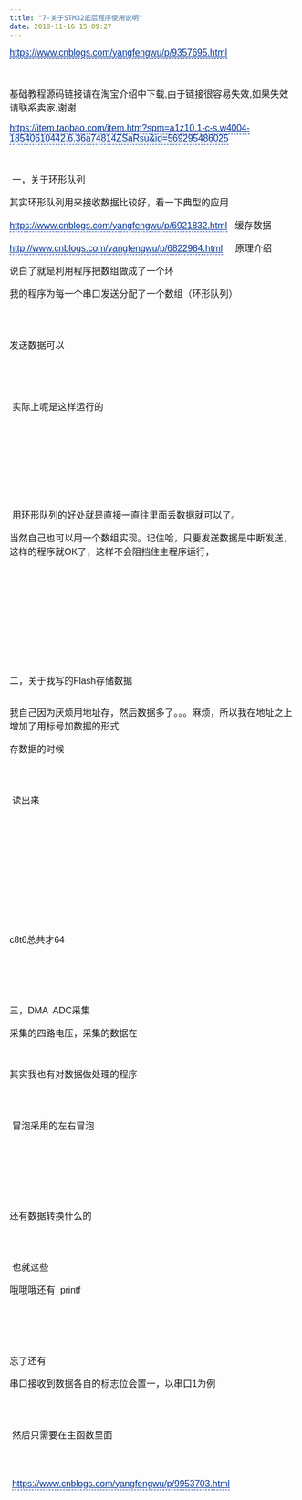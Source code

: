 ```yaml
---
title: "7-关于STM32底层程序使用说明"
date: 2018-11-16 15:09:27
---
```


<p style="margin-top: 10px; margin-right: auto; margin-left: auto; font-family: Verdana, Geneva, Arial, Helvetica, sans-serif; font-size: 16px;"><a href="https://www.cnblogs.com/yangfengwu/p/9357695.html" target="_blank" style="color: rgb(0, 51, 153); padding-bottom: 2px; border-bottom: 1px dashed rgb(0, 51, 153);">https://www.cnblogs.com/yangfengwu/p/9357695.html</a></p><p style="margin-top: 10px; margin-right: auto; margin-left: auto; font-family: Verdana, Geneva, Arial, Helvetica, sans-serif; font-size: 16px;">&nbsp;</p><p style="margin-top: 10px; margin-right: auto; margin-left: auto; font-family: Verdana, Geneva, Arial, Helvetica, sans-serif; font-size: 16px;">基础教程源码链接请在淘宝介绍中下载,由于链接很容易失效,如果失效请联系卖家,谢谢</p><p style="margin-top: 10px; margin-right: auto; margin-left: auto; font-family: Verdana, Geneva, Arial, Helvetica, sans-serif; font-size: 16px;"><a href="https://item.taobao.com/item.htm?spm=a1z10.1-c-s.w4004-18540610442.6.36a74814ZSaRsu&amp;id=569295486025" target="_blank" style="color: rgb(0, 51, 153); padding-bottom: 2px; border-bottom: 1px dashed rgb(0, 51, 153);">https://item.taobao.com/item.htm?spm=a1z10.1-c-s.w4004-18540610442.6.36a74814ZSaRsu&amp;id=569295486025</a></p><p style="margin-top: 10px; margin-right: auto; margin-left: auto; font-family: Verdana, Geneva, Arial, Helvetica, sans-serif; font-size: 16px;">&nbsp;</p><p style="margin-top: 10px; margin-right: auto; margin-left: auto; font-family: Verdana, Geneva, Arial, Helvetica, sans-serif; font-size: 16px;">&nbsp;一，关于环形队列</p><p style="margin-top: 10px; margin-right: auto; margin-left: auto; font-family: Verdana, Geneva, Arial, Helvetica, sans-serif; font-size: 16px;">其实环形队列用来接收数据比较好，看一下典型的应用</p><p style="margin-top: 10px; margin-right: auto; margin-left: auto; font-family: Verdana, Geneva, Arial, Helvetica, sans-serif; font-size: 16px;"><a href="https://www.cnblogs.com/yangfengwu/p/6921832.html" target="_blank" style="color: rgb(0, 51, 153); padding-bottom: 2px; border-bottom: 1px dashed rgb(0, 51, 153);">https://www.cnblogs.com/yangfengwu/p/6921832.html</a>&nbsp; &nbsp;缓存数据</p><p style="margin-top: 10px; margin-right: auto; margin-left: auto; font-family: Verdana, Geneva, Arial, Helvetica, sans-serif; font-size: 16px;"><a href="http://www.cnblogs.com/yangfengwu/p/6822984.html" target="_blank" style="color: rgb(0, 51, 153); padding-bottom: 2px; border-bottom: 1px dashed rgb(0, 51, 153);">http://www.cnblogs.com/yangfengwu/p/6822984.html</a>&nbsp; &nbsp; &nbsp;原理介绍</p><p style="margin-top: 10px; margin-right: auto; margin-left: auto; font-family: Verdana, Geneva, Arial, Helvetica, sans-serif; font-size: 16px;">说白了就是利用程序把数组做成了一个环</p><p style="margin-top: 10px; margin-right: auto; margin-left: auto; font-family: Verdana, Geneva, Arial, Helvetica, sans-serif; font-size: 16px;">我的程序为每一个串口发送分配了一个数组（环形队列）</p><p style="margin-top: 10px; margin-right: auto; margin-left: auto; font-family: Verdana, Geneva, Arial, Helvetica, sans-serif; font-size: 16px;"><img src="https://img2018.cnblogs.com/blog/819239/201811/819239-20181110194006787-360595923.png" alt="" style="max-width: 900px; height: auto;"></p><p style="margin-top: 10px; margin-right: auto; margin-left: auto; font-family: Verdana, Geneva, Arial, Helvetica, sans-serif; font-size: 16px;">&nbsp;</p><p style="margin-top: 10px; margin-right: auto; margin-left: auto; font-family: Verdana, Geneva, Arial, Helvetica, sans-serif; font-size: 16px;">发送数据可以</p><p style="margin-top: 10px; margin-right: auto; margin-left: auto; font-family: Verdana, Geneva, Arial, Helvetica, sans-serif; font-size: 16px;">&nbsp;<img src="https://img2018.cnblogs.com/blog/819239/201811/819239-20181110194452303-1038615099.png" alt="" style="max-width: 900px; height: auto;"></p><p style="margin-top: 10px; margin-right: auto; margin-left: auto; font-family: Verdana, Geneva, Arial, Helvetica, sans-serif; font-size: 16px;">&nbsp;</p><p style="margin-top: 10px; margin-right: auto; margin-left: auto; font-family: Verdana, Geneva, Arial, Helvetica, sans-serif; font-size: 16px;">&nbsp;实际上呢是这样运行的</p><p style="margin-top: 10px; margin-right: auto; margin-left: auto; font-family: Verdana, Geneva, Arial, Helvetica, sans-serif; font-size: 16px;"><img src="https://img2018.cnblogs.com/blog/819239/201811/819239-20181110194753560-753815616.png" alt="" style="max-width: 900px; height: auto;"></p><p style="margin-top: 10px; margin-right: auto; margin-left: auto; font-family: Verdana, Geneva, Arial, Helvetica, sans-serif; font-size: 16px;">&nbsp;</p><p style="margin-top: 10px; margin-right: auto; margin-left: auto; font-family: Verdana, Geneva, Arial, Helvetica, sans-serif; font-size: 16px;"><img src="https://img2018.cnblogs.com/blog/819239/201811/819239-20181110194948181-1481521403.png" alt="" style="max-width: 900px; height: auto;"></p><p style="margin-top: 10px; margin-right: auto; margin-left: auto; font-family: Verdana, Geneva, Arial, Helvetica, sans-serif; font-size: 16px;">&nbsp;</p><p style="margin-top: 10px; margin-right: auto; margin-left: auto; font-family: Verdana, Geneva, Arial, Helvetica, sans-serif; font-size: 16px;"><img src="https://img2018.cnblogs.com/blog/819239/201811/819239-20181110195107424-1834216616.png" alt="" style="max-width: 900px; height: auto;"></p><p style="margin-top: 10px; margin-right: auto; margin-left: auto; font-family: Verdana, Geneva, Arial, Helvetica, sans-serif; font-size: 16px;">&nbsp;</p><p style="margin-top: 10px; margin-right: auto; margin-left: auto; font-family: Verdana, Geneva, Arial, Helvetica, sans-serif; font-size: 16px;">&nbsp;用环形队列的好处就是直接一直往里面丢数据就可以了。</p><p style="margin-top: 10px; margin-right: auto; margin-left: auto; font-family: Verdana, Geneva, Arial, Helvetica, sans-serif; font-size: 16px;">当然自己也可以用一个数组实现。记住哈，只要发送数据是中断发送，这样的程序就OK了，这样不会阻挡住主程序运行，</p><p style="margin-top: 10px; margin-right: auto; margin-left: auto; font-family: Verdana, Geneva, Arial, Helvetica, sans-serif; font-size: 16px;">&nbsp;<img src="https://img2018.cnblogs.com/blog/819239/201811/819239-20181110195312571-217923490.png" alt="" style="max-width: 900px; height: auto;"></p><p style="margin-top: 10px; margin-right: auto; margin-left: auto; font-family: Verdana, Geneva, Arial, Helvetica, sans-serif; font-size: 16px;"><img src="https://img2018.cnblogs.com/blog/819239/201811/819239-20181110200044080-1681652988.png" alt="" style="max-width: 900px; height: auto;"></p><p style="margin-top: 10px; margin-right: auto; margin-left: auto; font-family: Verdana, Geneva, Arial, Helvetica, sans-serif; font-size: 16px;">&nbsp;</p><p style="margin-top: 10px; margin-right: auto; margin-left: auto; font-family: Verdana, Geneva, Arial, Helvetica, sans-serif; font-size: 16px;">&nbsp;</p><p style="margin-top: 10px; margin-right: auto; margin-left: auto; font-family: Verdana, Geneva, Arial, Helvetica, sans-serif; font-size: 16px;">&nbsp;</p><p style="margin-top: 10px; margin-right: auto; margin-left: auto; font-family: Verdana, Geneva, Arial, Helvetica, sans-serif; font-size: 16px;">&nbsp;</p><p style="margin-top: 10px; margin-right: auto; margin-left: auto; font-family: Verdana, Geneva, Arial, Helvetica, sans-serif; font-size: 16px;">二，关于我写的Flash存储数据</p><p style="margin-top: 10px; margin-right: auto; margin-left: auto; font-family: Verdana, Geneva, Arial, Helvetica, sans-serif; font-size: 16px;"><img src="https://img2018.cnblogs.com/blog/819239/201811/819239-20181110200246579-174028544.png" alt="" style="max-width: 900px; height: auto;"></p><p style="margin-top: 10px; margin-right: auto; margin-left: auto; font-family: Verdana, Geneva, Arial, Helvetica, sans-serif; font-size: 16px;">我自己因为厌烦用地址存，然后数据多了。。。麻烦，所以我在地址之上增加了用标号加数据的形式</p><p style="margin-top: 10px; margin-right: auto; margin-left: auto; font-family: Verdana, Geneva, Arial, Helvetica, sans-serif; font-size: 16px;">存数据的时候</p><p style="margin-top: 10px; margin-right: auto; margin-left: auto; font-family: Verdana, Geneva, Arial, Helvetica, sans-serif; font-size: 16px;"><img src="https://img2018.cnblogs.com/blog/819239/201811/819239-20181110200625605-1242803793.png" alt="" style="max-width: 900px; height: auto;"></p><p style="margin-top: 10px; margin-right: auto; margin-left: auto; font-family: Verdana, Geneva, Arial, Helvetica, sans-serif; font-size: 16px;">&nbsp;</p><p style="margin-top: 10px; margin-right: auto; margin-left: auto; font-family: Verdana, Geneva, Arial, Helvetica, sans-serif; font-size: 16px;">&nbsp;读出来</p><p style="margin-top: 10px; margin-right: auto; margin-left: auto; font-family: Verdana, Geneva, Arial, Helvetica, sans-serif; font-size: 16px;">&nbsp;<img src="https://img2018.cnblogs.com/blog/819239/201811/819239-20181110201408530-556028215.png" alt="" style="max-width: 900px; height: auto;"></p><p style="margin-top: 10px; margin-right: auto; margin-left: auto; font-family: Verdana, Geneva, Arial, Helvetica, sans-serif; font-size: 16px;">&nbsp;</p><p style="margin-top: 10px; margin-right: auto; margin-left: auto; font-family: Verdana, Geneva, Arial, Helvetica, sans-serif; font-size: 16px;">&nbsp;<img src="https://img2018.cnblogs.com/blog/819239/201811/819239-20181110202118987-749311655.png" alt="" style="max-width: 900px; height: auto;"></p><p style="margin-top: 10px; margin-right: auto; margin-left: auto; font-family: Verdana, Geneva, Arial, Helvetica, sans-serif; font-size: 16px;">&nbsp;</p><p style="margin-top: 10px; margin-right: auto; margin-left: auto; font-family: Verdana, Geneva, Arial, Helvetica, sans-serif; font-size: 16px;">&nbsp;</p><p style="margin-top: 10px; margin-right: auto; margin-left: auto; font-family: Verdana, Geneva, Arial, Helvetica, sans-serif; font-size: 16px;">&nbsp;<img src="https://img2018.cnblogs.com/blog/819239/201811/819239-20181110201951491-337455350.png" alt="" style="max-width: 900px; height: auto;"></p><p style="margin-top: 10px; margin-right: auto; margin-left: auto; font-family: Verdana, Geneva, Arial, Helvetica, sans-serif; font-size: 16px;">c8t6总共才64</p><p style="margin-top: 10px; margin-right: auto; margin-left: auto; font-family: Verdana, Geneva, Arial, Helvetica, sans-serif; font-size: 16px;"><img src="https://img2018.cnblogs.com/blog/819239/201811/819239-20181110202024849-1922569454.png" alt="" style="max-width: 900px; height: auto;"></p><p style="margin-top: 10px; margin-right: auto; margin-left: auto; font-family: Verdana, Geneva, Arial, Helvetica, sans-serif; font-size: 16px;">&nbsp;</p><p style="margin-top: 10px; margin-right: auto; margin-left: auto; font-family: Verdana, Geneva, Arial, Helvetica, sans-serif; font-size: 16px;">&nbsp;</p><p style="margin-top: 10px; margin-right: auto; margin-left: auto; font-family: Verdana, Geneva, Arial, Helvetica, sans-serif; font-size: 16px;">三，DMA &nbsp;ADC采集&nbsp;</p><p style="margin-top: 10px; margin-right: auto; margin-left: auto; font-family: Verdana, Geneva, Arial, Helvetica, sans-serif; font-size: 16px;">采集的四路电压，采集的数据在</p><p style="margin-top: 10px; margin-right: auto; margin-left: auto; font-family: Verdana, Geneva, Arial, Helvetica, sans-serif; font-size: 16px;"><img src="https://img2018.cnblogs.com/blog/819239/201811/819239-20181110202926741-1132811054.png" alt="" style="max-width: 900px; height: auto;"></p><p style="margin-top: 10px; margin-right: auto; margin-left: auto; font-family: Verdana, Geneva, Arial, Helvetica, sans-serif; font-size: 16px;"><img src="https://img2018.cnblogs.com/blog/819239/201811/819239-20181110203139085-1142383673.png" alt="" style="max-width: 900px; height: auto;"></p><p style="margin-top: 10px; margin-right: auto; margin-left: auto; font-family: Verdana, Geneva, Arial, Helvetica, sans-serif; font-size: 16px;">其实我也有对数据做处理的程序</p><p style="margin-top: 10px; margin-right: auto; margin-left: auto; font-family: Verdana, Geneva, Arial, Helvetica, sans-serif; font-size: 16px;"><img src="https://img2018.cnblogs.com/blog/819239/201811/819239-20181110203503915-348701903.png" alt="" style="max-width: 900px; height: auto;"></p><p style="margin-top: 10px; margin-right: auto; margin-left: auto; font-family: Verdana, Geneva, Arial, Helvetica, sans-serif; font-size: 16px;">&nbsp;</p><p style="margin-top: 10px; margin-right: auto; margin-left: auto; font-family: Verdana, Geneva, Arial, Helvetica, sans-serif; font-size: 16px;">&nbsp;冒泡采用的左右冒泡</p><p style="margin-top: 10px; margin-right: auto; margin-left: auto; font-family: Verdana, Geneva, Arial, Helvetica, sans-serif; font-size: 16px;"><img src="https://img2018.cnblogs.com/blog/819239/201811/819239-20181110203551196-1042983600.png" alt="" style="max-width: 900px; height: auto;"></p><p style="margin-top: 10px; margin-right: auto; margin-left: auto; font-family: Verdana, Geneva, Arial, Helvetica, sans-serif; font-size: 16px;">&nbsp;</p><p style="margin-top: 10px; margin-right: auto; margin-left: auto; font-family: Verdana, Geneva, Arial, Helvetica, sans-serif; font-size: 16px;">&nbsp;</p><p style="margin-top: 10px; margin-right: auto; margin-left: auto; font-family: Verdana, Geneva, Arial, Helvetica, sans-serif; font-size: 16px;">&nbsp;</p><p style="margin-top: 10px; margin-right: auto; margin-left: auto; font-family: Verdana, Geneva, Arial, Helvetica, sans-serif; font-size: 16px;">还有数据转换什么的&nbsp;</p><p style="margin-top: 10px; margin-right: auto; margin-left: auto; font-family: Verdana, Geneva, Arial, Helvetica, sans-serif; font-size: 16px;"><img src="https://img2018.cnblogs.com/blog/819239/201811/819239-20181110203736284-841260574.png" alt="" style="max-width: 900px; height: auto;"></p><p style="margin-top: 10px; margin-right: auto; margin-left: auto; font-family: Verdana, Geneva, Arial, Helvetica, sans-serif; font-size: 16px;">&nbsp;</p><p style="margin-top: 10px; margin-right: auto; margin-left: auto; font-family: Verdana, Geneva, Arial, Helvetica, sans-serif; font-size: 16px;">&nbsp;也就这些</p><p style="margin-top: 10px; margin-right: auto; margin-left: auto; font-family: Verdana, Geneva, Arial, Helvetica, sans-serif; font-size: 16px;">哦哦哦还有 &nbsp;printf</p><p style="margin-top: 10px; margin-right: auto; margin-left: auto; font-family: Verdana, Geneva, Arial, Helvetica, sans-serif; font-size: 16px;"><img src="https://img2018.cnblogs.com/blog/819239/201811/819239-20181110204158608-1504666025.png" alt="" style="max-width: 900px; height: auto;"></p><p style="margin-top: 10px; margin-right: auto; margin-left: auto; font-family: Verdana, Geneva, Arial, Helvetica, sans-serif; font-size: 16px;">&nbsp;</p><p style="margin-top: 10px; margin-right: auto; margin-left: auto; font-family: Verdana, Geneva, Arial, Helvetica, sans-serif; font-size: 16px;">&nbsp;</p><p style="margin-top: 10px; margin-right: auto; margin-left: auto; font-family: Verdana, Geneva, Arial, Helvetica, sans-serif; font-size: 16px;">忘了还有</p><p style="margin-top: 10px; margin-right: auto; margin-left: auto; font-family: Verdana, Geneva, Arial, Helvetica, sans-serif; font-size: 16px;">串口接收到数据各自的标志位会置一，以串口1为例</p><p style="margin-top: 10px; margin-right: auto; margin-left: auto; font-family: Verdana, Geneva, Arial, Helvetica, sans-serif; font-size: 16px;"><img src="https://img2018.cnblogs.com/blog/819239/201811/819239-20181110204845076-337056155.png" alt="" style="max-width: 900px; height: auto;"></p><p style="margin-top: 10px; margin-right: auto; margin-left: auto; font-family: Verdana, Geneva, Arial, Helvetica, sans-serif; font-size: 16px;">&nbsp;</p><p style="margin-top: 10px; margin-right: auto; margin-left: auto; font-family: Verdana, Geneva, Arial, Helvetica, sans-serif; font-size: 16px;">&nbsp;然后只需要在主函数里面</p><p style="margin-top: 10px; margin-right: auto; margin-left: auto; font-family: Verdana, Geneva, Arial, Helvetica, sans-serif; font-size: 16px;"><img src="https://img2018.cnblogs.com/blog/819239/201811/819239-20181110204955367-388530847.png" alt="" style="max-width: 900px; height: auto;"></p><p style="margin-top: 10px; margin-right: auto; margin-left: auto; font-family: Verdana, Geneva, Arial, Helvetica, sans-serif; font-size: 16px;">&nbsp;</p><p style="margin-top: 10px; margin-right: auto; margin-left: auto; font-family: Verdana, Geneva, Arial, Helvetica, sans-serif; font-size: 16px;">&nbsp;<a href="https://www.cnblogs.com/yangfengwu/p/9953703.html" target="_blank" style="color: rgb(0, 51, 153); padding-bottom: 2px; border-bottom: 1px dashed rgb(0, 51, 153);">https://www.cnblogs.com/yangfengwu/p/9953703.html</a></p>